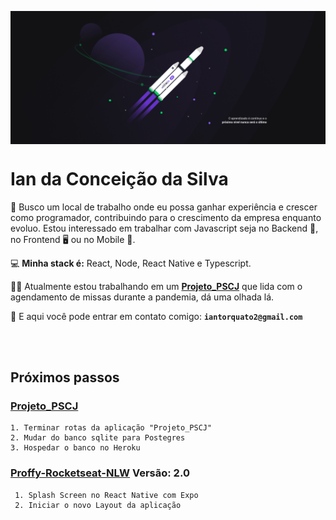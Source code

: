 <p align="center"> <img  align="center" src="https://github.com/IanTorquato/IanTorquato/blob/master/1%20-%20NLW%20%2302%20-%202560x1080.jpg?raw=true"/> </p>

<h1> Ian da Conceição da Silva </h1>

:office: Busco um local de trabalho onde eu possa ganhar experiência e crescer como programador, contribuindo para o crescimento da empresa enquanto evoluo.
Estou interessado em trabalhar com Javascript seja no Backend :file_folder:, no Frontend :desktop_computer: ou no Mobile :iphone:. <br/>

💻 **Minha stack é:** React, Node, React Native e Typescript.

:man_technologist: Atualmente estou trabalhando em um **[Projeto_PSCJ](https://github.com/IanTorquato/Projeto_PSCJ)** que lida com o agendamento de missas durante a pandemia, dá uma olhada lá.

:speech_balloon: E aqui você pode entrar em contato comigo: **`iantorquato2@gmail.com`**

<br/> <br/>

<h2> Próximos passos </h2>

### [Projeto_PSCJ](https://github.com/IanTorquato/Projeto_PSCJ)

```
1. Terminar rotas da aplicação "Projeto_PSCJ"
2. Mudar do banco sqlite para Postegres
3. Hospedar o banco no Heroku
```

### [Proffy-Rocketseat-NLW](https://github.com/IanTorquato/Proffy-Rocketseat-NLW) Versão: 2.0

```
 1. Splash Screen no React Native com Expo
 2. Iniciar o novo Layout da aplicação
 ```

